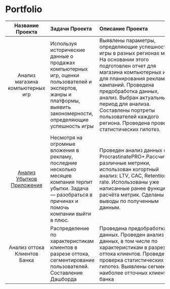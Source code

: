 # Portfolio

| Название Проекта| Задачи Проекта| Описание Проекта | Навыки и инструменты|
|:----:|:-----|:---------|:-------|
|Анализ магазина компьютерных игр|Используя исторические данные о продажах компьютерных игр, оценки пользователей и экспертов, жанры и платформы, выявить закономерности, определяющие успешность игры |Выявлены параметры, определяющие успешность игры в разных регионах мира. На основании этого подготовлен отчет для магазина компьютерных игр для планирования рекламных кампаний. Проведена предобработка данных, анализ. Выбран актуальный период для анализа. Составлены портреты пользователей каждого региона. Проведена проверка статистических гипотез.|Matplotlib,NumPy,Pandas,Python,исследовательский анализ данных,описательная статистика,предобработка данных,проверка статистических гипотез|
|[Анализ Убытков Приложения](Analysis_of_business_indicators)  | Несмотря на огромные вложения в рекламу, последние несколько месяцев компания терпит убытки. Задача — разобраться в причинах и помочь компании выйти в плюс. | Проведен анализ данных от ProcrastinatePRO+.Рассчитаны различные метрики, использован когортный анализ: LTV, CAC, Retention rate. Использованы уже написанные ранее функции расчёта метрик. Сделаны выводы по полученным данным. | Matplotlib,Pandas,Python,Seaborn,когортный анализ,продуктовые метрики,юнит-экономика | 
|Анализ оттока Клиентов Банка|Распределение по характеристикам клиентов в разрезе оттока, сегментирование пользователей. Составление Дашборда|Проведена предобработка данных. Проведен анализ данных, в том числе по характеристикам в разрезе оттока клиентов. Проведена проверка статистических гипотез. Выявлены сегменты наиболее отточных клиентов банка|Matplotlib,Pandas,Python,Seaborn,Tableau, SQL,когортный анализ, статичтические гепотезы|

